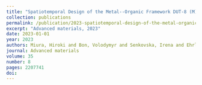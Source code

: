 ```yaml
---
title: "Spatiotemporal Design of the Metal--Organic Framework DUT-8 (M)"
collection: publications
permalink: /publication/2023-spatiotemporal-design-of-the-metal-organic-framewo/
excerpt: "Advanced materials, 2023"
date: 2023-01-01
year: 2023
authors: Miura, Hiroki and Bon, Volodymyr and Senkovska, Irena and Ehrling, Sebastian and B
journal: Advanced materials
volume: 35
number: 8
pages: 2207741
doi: 
---
```

